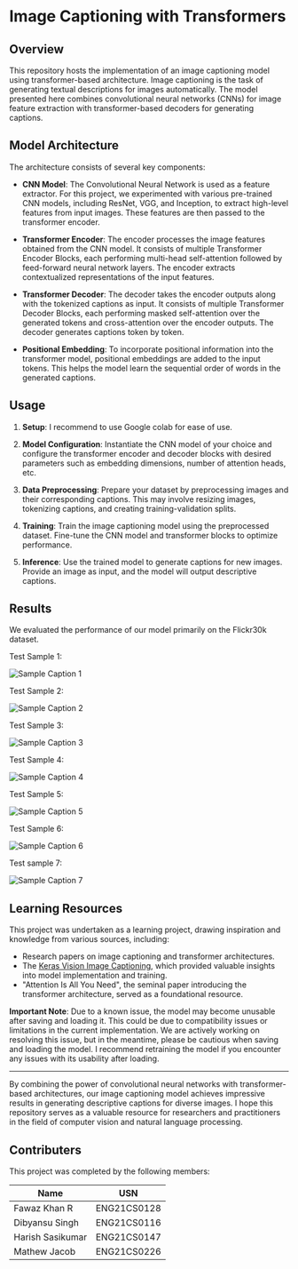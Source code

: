 # Image Captioning with Transformers

## Overview

This repository hosts the implementation of an image captioning model using transformer-based architecture. Image captioning is the task of generating textual descriptions for images automatically. The model presented here combines convolutional neural networks (CNNs) for image feature extraction with transformer-based decoders for generating captions.

## Model Architecture

The architecture consists of several key components:

- **CNN Model**: The Convolutional Neural Network is used as a feature extractor. For this project, we experimented with various pre-trained CNN models, including ResNet, VGG, and Inception, to extract high-level features from input images. These features are then passed to the transformer encoder.

- **Transformer Encoder**: The encoder processes the image features obtained from the CNN model. It consists of multiple Transformer Encoder Blocks, each performing multi-head self-attention followed by feed-forward neural network layers. The encoder extracts contextualized representations of the input features.

- **Transformer Decoder**: The decoder takes the encoder outputs along with the tokenized captions as input. It consists of multiple Transformer Decoder Blocks, each performing masked self-attention over the generated tokens and cross-attention over the encoder outputs. The decoder generates captions token by token.

- **Positional Embedding**: To incorporate positional information into the transformer model, positional embeddings are added to the input tokens. This helps the model learn the sequential order of words in the generated captions.

## Usage

1. **Setup**: I recommend to use Google colab for ease of use.

2. **Model Configuration**: Instantiate the CNN model of your choice and configure the transformer encoder and decoder blocks with desired parameters such as embedding dimensions, number of attention heads, etc.

3. **Data Preprocessing**: Prepare your dataset by preprocessing images and their corresponding captions. This may involve resizing images, tokenizing captions, and creating training-validation splits.

4. **Training**: Train the image captioning model using the preprocessed dataset. Fine-tune the CNN model and transformer blocks to optimize performance.

5. **Inference**: Use the trained model to generate captions for new images. Provide an image as input, and the model will output descriptive captions.

## Results

We evaluated the performance of our model primarily on the Flickr30k dataset.

Test Sample 1:

![Sample Caption 1](/images/Screenshot%202023-12-17%20085648.png)

Test Sample 2:

![Sample Caption 2](/images/Screenshot%202023-12-17%20085822.png)

Test Sample 3:

![Sample Caption 3](/images/Screenshot%202023-12-17%20090132.png)

Test Sample 4:

![Sample Caption 4](/images/Screenshot%202023-12-17%20092027.png)

Test Sample 5:

![Sample Caption 5](/images/Screenshot%202023-12-17%20092101.png)

Test Sample 6:

![Sample Caption 6](/images/Screenshot%202023-12-17%20092200.png)

Test sample 7:

![Sample Caption 7](/images/Screenshot%202023-12-17%20093116.png)


## Learning Resources

This project was undertaken as a learning project, drawing inspiration and knowledge from various sources, including:

- Research papers on image captioning and transformer architectures.
- The [Keras Vision Image Captioning](https://keras.io/examples/vision/image_captioning/), which provided valuable insights into model implementation and training.
- "Attention Is All You Need", the seminal paper introducing the transformer architecture, served as a foundational resource.


**Important Note**: Due to a known issue, the model may become unusable after saving and loading it. This could be due to compatibility issues or limitations in the current implementation. We are actively working on resolving this issue, but in the meantime, please be cautious when saving and loading the model. I recommend retraining the model if you encounter any issues with its usability after loading.


---

By combining the power of convolutional neural networks with transformer-based architectures, our image captioning model achieves impressive results in generating descriptive captions for diverse images. I hope this repository serves as a valuable resource for researchers and practitioners in the field of computer vision and natural language processing.

## Contributers

This project was completed by the following members:

Name | USN 
--- | ---
Fawaz Khan R |  ENG21CS0128
Dibyansu Singh | ENG21CS0116
Harish Sasikumar | ENG21CS0147
Mathew Jacob | ENG21CS0226

